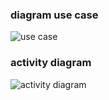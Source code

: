 ### diagram use case
![use case](https://cdn.discordapp.com/attachments/1027196826304122900/1052509992919507036/Diagramme_sans_nom-use_case.drawio_1.png)

### activity diagram

![activity diagram](https://cdn.discordapp.com/attachments/1027196826304122900/1052520323976806420/Diagramme_sans_nom-diagramme_dactivite.drawio.png)
